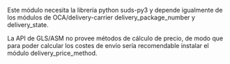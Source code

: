 Este módulo necesita la librería python suds-py3 y depende igualmente de
los módulos de OCA/delivery-carrier delivery_package_number y
delivery_state.

La API de GLS/ASM no provee métodos de cálculo de precio, de modo que
para poder calcular los costes de envío sería recomendable instalar el
módulo delivery_price_method.
